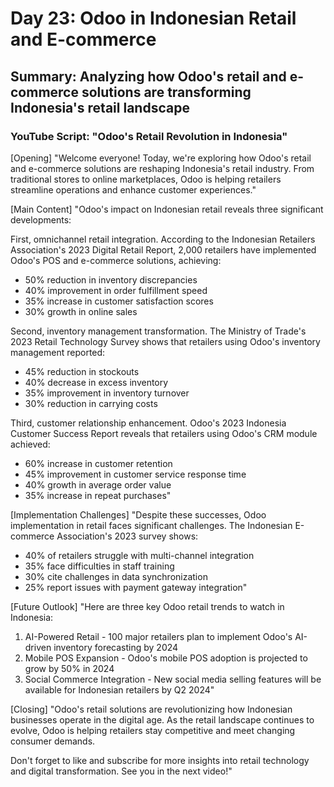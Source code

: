 # Day 23: Odoo in Indonesian Retail and E-commerce
## Summary: Analyzing how Odoo's retail and e-commerce solutions are transforming Indonesia's retail landscape

### YouTube Script: "Odoo's Retail Revolution in Indonesia"

[Opening]
"Welcome everyone! Today, we're exploring how Odoo's retail and e-commerce solutions are reshaping Indonesia's retail industry. From traditional stores to online marketplaces, Odoo is helping retailers streamline operations and enhance customer experiences."

[Main Content]
"Odoo's impact on Indonesian retail reveals three significant developments:

First, omnichannel retail integration. According to the Indonesian Retailers Association's 2023 Digital Retail Report, 2,000 retailers have implemented Odoo's POS and e-commerce solutions, achieving:
- 50% reduction in inventory discrepancies
- 40% improvement in order fulfillment speed
- 35% increase in customer satisfaction scores
- 30% growth in online sales

Second, inventory management transformation. The Ministry of Trade's 2023 Retail Technology Survey shows that retailers using Odoo's inventory management reported:
- 45% reduction in stockouts
- 40% decrease in excess inventory
- 35% improvement in inventory turnover
- 30% reduction in carrying costs

Third, customer relationship enhancement. Odoo's 2023 Indonesia Customer Success Report reveals that retailers using Odoo's CRM module achieved:
- 60% increase in customer retention
- 45% improvement in customer service response time
- 40% growth in average order value
- 35% increase in repeat purchases"

[Implementation Challenges]
"Despite these successes, Odoo implementation in retail faces significant challenges. The Indonesian E-commerce Association's 2023 survey shows:
- 40% of retailers struggle with multi-channel integration
- 35% face difficulties in staff training
- 30% cite challenges in data synchronization
- 25% report issues with payment gateway integration"

[Future Outlook]
"Here are three key Odoo retail trends to watch in Indonesia:

1. AI-Powered Retail - 100 major retailers plan to implement Odoo's AI-driven inventory forecasting by 2024
2. Mobile POS Expansion - Odoo's mobile POS adoption is projected to grow by 50% in 2024
3. Social Commerce Integration - New social media selling features will be available for Indonesian retailers by Q2 2024"

[Closing]
"Odoo's retail solutions are revolutionizing how Indonesian businesses operate in the digital age. As the retail landscape continues to evolve, Odoo is helping retailers stay competitive and meet changing consumer demands.

Don't forget to like and subscribe for more insights into retail technology and digital transformation. See you in the next video!" 
